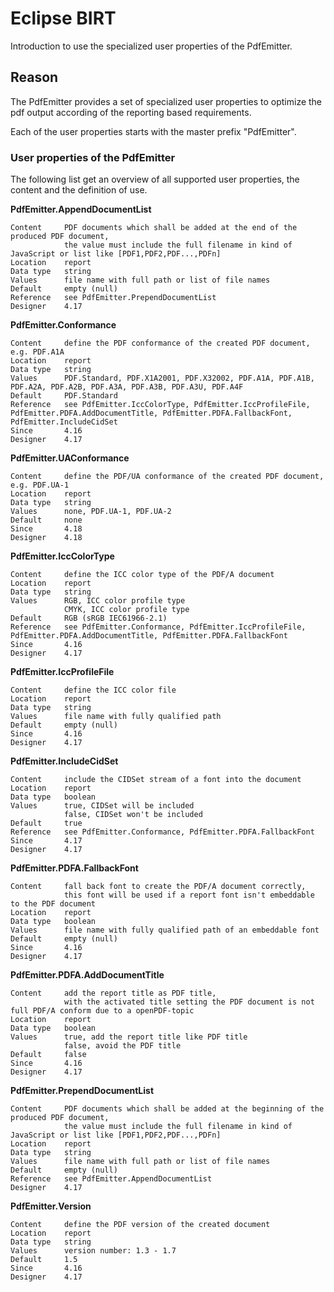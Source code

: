 # Eclipse BIRT 
Introduction to use the specialized user properties of the PdfEmitter.

## Reason
The PdfEmitter provides a set of specialized user properties to optimize the pdf output according of the reporting based requirements.

Each of the user properties starts with the master prefix "PdfEmitter".


### User properties of the PdfEmitter

The following list get an overview of all supported user properties, the content and the definition of use.

**PdfEmitter.AppendDocumentList**

	Content    	PDF documents which shall be added at the end of the produced PDF document,
              	the value must include the full filename in kind of JavaScript or list like [PDF1,PDF2,PDF...,PDFn]
	Location   	report
	Data type  	string
	Values     	file name with full path or list of file names
	Default    	empty (null)
	Reference  	see PdfEmitter.PrependDocumentList
	Designer  	4.17

**PdfEmitter.Conformance**

	Content    	define the PDF conformance of the created PDF document, e.g. PDF.A1A
	Location   	report
	Data type  	string
	Values     	PDF.Standard, PDF.X1A2001, PDF.X32002, PDF.A1A, PDF.A1B, PDF.A2A, PDF.A2B, PDF.A3A, PDF.A3B, PDF.A3U, PDF.A4F
	Default    	PDF.Standard
	Reference  	see PdfEmitter.IccColorType, PdfEmitter.IccProfileFile, PdfEmitter.PDFA.AddDocumentTitle, PdfEmitter.PDFA.FallbackFont, PdfEmitter.IncludeCidSet
	Since      	4.16
	Designer  	4.17


**PdfEmitter.UAConformance**

	Content    	define the PDF/UA conformance of the created PDF document, e.g. PDF.UA-1
	Location   	report
	Data type  	string
	Values     	none, PDF.UA-1, PDF.UA-2
	Default    	none
	Since      	4.18
	Designer  	4.18

**PdfEmitter.IccColorType**

	Content    	define the ICC color type of the PDF/A document
	Location   	report
	Data type  	string
	Values     	RGB, ICC color profile type
             	CMYK, ICC color profile type
	Default    	RGB (sRGB IEC61966-2.1)
	Reference  	see PdfEmitter.Conformance, PdfEmitter.IccProfileFile, PdfEmitter.PDFA.AddDocumentTitle, PdfEmitter.PDFA.FallbackFont
	Since      	4.16
	Designer  	4.17

**PdfEmitter.IccProfileFile**

	Content    	define the ICC color file
	Location   	report
	Data type  	string
	Values     	file name with fully qualified path
	Default    	empty (null)
	Since      	4.16
	Designer  	4.17

**PdfEmitter.IncludeCidSet**

	Content    	include the CIDSet stream of a font into the document
	Location   	report
	Data type  	boolean
	Values     	true, CIDSet will be included
	           	false, CIDSet won't be included
	Default    	true
	Reference  	see PdfEmitter.Conformance, PdfEmitter.PDFA.FallbackFont
	Since      	4.17
	Designer  	4.17

**PdfEmitter.PDFA.FallbackFont**

	Content    	fall back font to create the PDF/A document correctly,
             	this font will be used if a report font isn't embeddable to the PDF document
	Location   	report
	Data type  	boolean
	Values     	file name with fully qualified path of an embeddable font
	Default    	empty (null)
	Since      	4.16
	Designer  	4.17

**PdfEmitter.PDFA.AddDocumentTitle**

	Content    	add the report title as PDF title,
             	with the activated title setting the PDF document is not full PDF/A conform due to a openPDF-topic
	Location   	report
	Data type  	boolean
	Values     	true, add the report title like PDF title
	          	false, avoid the PDF title
	Default    	false
	Since      	4.16
	Designer  	4.17

**PdfEmitter.PrependDocumentList**

	Content    	PDF documents which shall be added at the beginning of the produced PDF document,
              	the value must include the full filename in kind of JavaScript or list like [PDF1,PDF2,PDF...,PDFn]
	Location   	report
	Data type  	string
	Values     	file name with full path or list of file names
	Default    	empty (null)
	Reference  	see PdfEmitter.AppendDocumentList
	Designer  	4.17

**PdfEmitter.Version**

	Content    	define the PDF version of the created document
	Location   	report
	Data type  	string
	Values     	version number: 1.3 - 1.7
	Default    	1.5
	Since      	4.16
	Designer  	4.17

